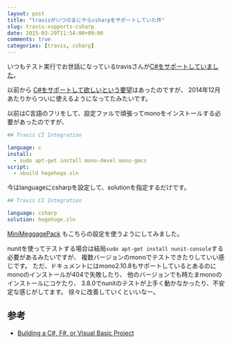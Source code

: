 ```yaml
---
layout: post
title: "travisがいつのまにやらcsharpをサポートしていた件"
slug: travis-supports-csharp
date: 2015-03-29T11:54:00+09:00
comments: true
categories: [travis, csharp]
---
```


いつもテスト実行でお世話になっているtravisさんが[C#をサポートしていました](http://docs.travis-ci.com/user/languages/csharp/)。

<!-- More -->

以前から [C#をサポートして欲しいという要望](https://github.com/travis-ci/travis-ci/issues/649)はあったのですが、
2014年12月あたりからついに使えるようになってたみたいです。

以前はC言語のフリをして、設定ファルで頑張ってmonoをインストールする必要があったのですが、

``` yaml .travis.yml
## Travis CI Integration

language: c
install:
  - sudo apt-get install mono-devel mono-gmcs
script:
  - xbuild hogehoge.sln
```

今はlanguageにcsharpを設定して、solutionを指定するだけです。

``` yaml .travis.yml
## Travis CI Integration

language: csharp
solution: hogehoge.sln
```

[MiniMeggagePack](https://github.com/shogo82148/MiniMessagePack) もこちらの設定を使うようにしてみました。

nunitを使ってテストする場合は結局`sudo apt-get install nunit-console`する必要があるみたいですが、
複数バージョンのmonoでテストできたりしていい感じです。
ただ、ドキュメントにはmono2.10.8もサポートしているとあるのにmonoのインストールが404で失敗したり、
他のバージョンでも時たまmonoのインストールにコケたり、
3.8.0でnunitのテストが上手く動かなかったり、不安定な感じがしてます。
徐々に改善していくといいなー。

## 参考

- [Building a C#, F#, or Visual Basic Project](http://docs.travis-ci.com/user/languages/csharp/)
